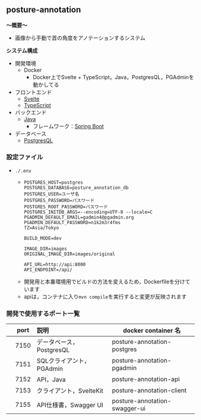 ## posture-annotation

**〜概要〜**

- 画像から手動で首の角度をアノテーションするシステム

**システム構成**

- 開発環境
  - Docker
    - Docker上でSvelte + TypeScript，Java，PostgresQL，PGAdminを動かしてる
- フロントエンド
  - [Svelte](https://svelte.dev/)
  - [TypeScript](https://www.typescriptlang.org/)
- バックエンド
  - [Java](https://www.java.com/)
    - フレームワーク：[Spring Boot](https://spring.io/)
- データベース
  - [PostgresQL](https://www.postgresql.org/)

### 設定ファイル
- `./.env`
  - ```
    POSTGRES_HOST=postgres
    POSTGRES_DATABASE=posture_annotation_db
    POSTGRES_USER=ユーザ名
    POSTGRES_PASSWORD=パスワード
    POSTGRES_ROOT_PASSWORD=パスワード
    POSTGRES_INITDB_ARGS=--encoding=UTF-8 --locale=C
    PGADMIN_DEFAULT_EMAIL=gadmin4@pgadmin.org
    PGADMIN_DEFAULT_PASSWORD=n1k2m3r4fms
    TZ=Asia/Tokyo

    BUILD_MODE=dev

    IMAGE_DIR=images
    ORIGINAL_IMAGE_DIR=images/original

    API_URL=http://api:8000
    API_ENDPOINT=/api/
    ```
  - 開発用と本番環境用でビルドの方法を変えるため，Dockerfileを分けています
  - apiは，コンテナに入り`mvn compile`を実行すると変更が反映されます

### 開発で使用するポート一覧

|     | port | 説明                           | docker container 名 |
| :-: | ---- | :----------------------------- | ------------------- |
|     | 7150 | データベース，PostgresQL            | posture-annotation-postgres       |
|     | 7151 | SQLクライアント，PGAdmin                        | posture-annotation-pgadmin          |
|     | 7152 | API，Java         | posture-annotation-api        |
|     | 7153 | クライアント，SvelteKit | posture-annotation-client   |
|     | 7155 | API仕様書，Swagger UI | posture-annotation-swagger-ui   |
